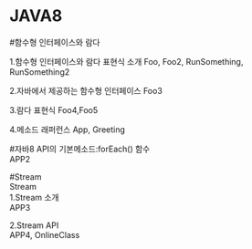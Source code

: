 # JAVA8
#함수형 인터페이스와 람다

1.함수형 인터페이스와 람다 표현식 소개
Foo, Foo2, RunSomething, RunSomething2

2.자바에서 제공하는 함수형 인터페이스
Foo3

3.람다 표현식
Foo4,Foo5

4.메소드 래퍼런스
App, Greeting

#자바8 API의 기본메소드:forEach() 함수<br>
APP2

#Stream<br>
Stream<br>
1.Stream 소개<br>
APP3<br>

2.Stream API<br>
APP4, OnlineClass

